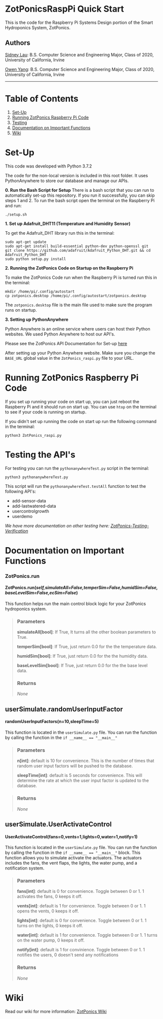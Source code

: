 # ZotPonicsRaspPi Quick Start
This is the code for the Raspberry Pi Systems Design portion of the Smart Hydroponics System, ZotPonics.

## Authors
[Sidney Lau](https://www.linkedin.com/in/sidney-lau/): B.S. Computer Science and Engineering Major, Class of 2020, University of California, Irvine

[Owen Yang](https://www.linkedin.com/in/owen-yang-200989138/): B.S. Computer Science and Engineering Major, Class of 2020, University of California, Irvine
*********************
# Table of Contents
1. [Set-Up](#set-up)
2. [Running ZotPonics Raspberry Pi Code](#running-zotponics-raspberry-pi-code)
3. [Testing](#testing)
4. [Documentation on Important Functions](#documentation-on-important-functions)
5. [Wiki](#wiki)

# Set-Up
This code was developed with Python 3.7.2

The code for the non-local version is included in this root folder. It uses PythonAnywhere to store our database and manage our APIs.

**0. Run the Bash Script for Setup**
There is a bash script that you can run to automatically set-up this repository. If you run it successfully, you can skip steps 1 and 2. To run the bash script open the terminal on the Raspberry Pi and run:
```
./setup.sh
```

**1. Set up Adafruit_DHT11 (Temperature and Humidity Sensor)**

To get the Adafruit_DHT library run this in the terminal:
```
sudo apt-get update
sudo apt-get install build-essential python-dev python-openssl git
git clone https://github.com/adafruit/Adafruit_Python_DHT.git && cd Adafruit_Python_DHT
sudo python setup.py install
```

**2. Running the ZotPonics Code on Startup on the Raspberry Pi**

To make the ZotPonics Code run when the Raspberry Pi is turned run this in the terminal:
```
mkdir /home/pi/.config/autostart
cp zotponics.desktop /home/pi/.config/autostart/zotponics.desktop
```

The `zotponics.desktop` file is the main file used to make sure the program runs on startup.

**3. Setting up PythonAnywhere**

Python Anywhere is an online service where users can host their Python websites. We used Python Anywhere to host our API's.

Please see the ZotPonics API Documentation for Set-up [here](https://github.com/Senior-Design-ZotPonics/ZotPonicsRaspPi/wiki/ZotPonics-API-Documentation#pythonanywhere-setup)

After setting up your Python Anywhere website. Make sure you change the `BASE_URL` global value in the `ZotPonics_raspi.py` file to your URL.

# Running ZotPonics Raspberry Pi Code
If you set up running your code on start up, you can just reboot the Raspberry Pi and it should run on start up. You can use `htop` on the terminal to see if your code is running on startup.  

If you didn't set up running the code on start up run the following command in the terminal:
```
python3 ZotPonics_raspi.py
```

# Testing the API's
For testing you can run the `pythonanywhereTest.py` script in the terminal:
```
python3 pythonanywhereTest.py
```
This script will run the `pythonanywhereTest.testAll` function to test the following API's:
- add-sensor-data
- add-lastwatered-data
- usercontrolgrowth
- userdemo

*We have more documentation on other testing here: [ZotPonics-Testing-Verification](https://github.com/Senior-Design-ZotPonics/Documentation/wiki/ZotPonics-Testing-Verification)*

# Documentation on Important Functions
### ZotPonics.run
#### ZotPonics.run(*self,simulateAll=False,temperSim=False,humidSim=False,baseLevelSim=False,ecSim=False*)
This function helps run the main control block logic for your ZotPonics hydroponics system.

> ### Parameters
>
> **simulateAll[bool]**: If True, It turns all the other boolean parameters to True.
>
> **temperSim[bool]**: If True, just return 0.0 for the the temperature data.
>
> **humidSim[bool]**: If True, just return 0.0 for the the humidity data.
>
> **baseLevelSim[bool]**: If True, just return 0.0 for the the base level data.
>
> ### Returns
>
> *None*

## userSimulate.randomUserInputFactor
#### randomUserInputFactors(n=10,sleepTime=5)
This function is located in the `userSimulate.py` file. You can run the function by calling the function in the `if __name__ == "__main__"`

> ### Parameters
>
> **n[int]**: default is 10 for convenience. This is the number of times that random user input factors will be pushed to the database.
>
> **sleepTime[int]**: default is 5 seconds for convenience. This will determine the rate at which the user input factor is updated to the database.

> ### Returns
> *None*

## userSimulate.UserActivateControl
#### UserActivateControl(fans=0,vents=1,lights=0,water=1,notify=1)
This function is located in the `userSimulate.py` file. You can run the function by calling the function in the `if __name__ == "__main__"` block. This function allows you to simulate activate the actuators. The actuators includes the fans, the vent flaps, the lights, the water pump, and a notification system.

> ### Parameters
>
> **fans[int]**: default is 0 for convenience. Toggle between 0 or 1. 1 activates the fans, 0 keeps it off.
>
> **vents[int]**: default is 1 for convenience. Toggle between 0 or 1. 1 opens the vents, 0 keeps it off.
>
> **lights[int]**: default is 0 for convenience. Toggle between 0 or 1. 1 turns on the lights, 0 keeps it off.
>
> **water[int]**: default is 1 for convenience. Toggle between 0 or 1. 1 turns on the water pump, 0 keeps it off.
>
> **notify[int]**: default is 1 for convinience. Toggle between 0 or 1. 1 notifies the users, 0 doesn't send any notifications
>
> ### Returns
>
> *None*

# Wiki
Read our wiki for more information: [ZotPonics Wiki](https://github.com/Senior-Design-ZotPonics/ZotPonicsRaspPi/wiki)
